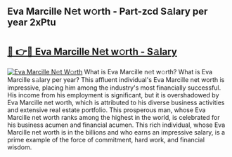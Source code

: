 ## Eva Marcille N𝚎t w𝚘rth - Part-zcd S𝚊lary per year 2xPtu

# <h2><a href="http://gc2ol6h.nevu.top/?p=Eva+Marcille">🔗 👉🔴 Eva Marcille N𝚎t w𝚘rth - S𝚊lary</a></h2>

[![Eva Marcille N𝚎t W𝚘rth](https://i.imgur.com/Oavwk0R.jpeg)](http://gc2ol6h.nevu.top/?p=Eva+Marcille)
What is Eva Marcille n𝚎t w𝚘rth? What is Eva Marcille s𝚊lary per year?
This affluent individual's Eva Marcille net worth is impressive, placing him among the industry's most financially successful. His income from his employment is significant, but it is overshadowed by Eva Marcille net worth, which is attributed to his diverse business activities and extensive real estate portfolio. This prosperous man, whose Eva Marcille net worth ranks among the highest in the world, is celebrated for his business acumen and financial acumen. This rich individual, whose Eva Marcille net worth is in the billions and who earns an impressive salary, is a prime example of the force of commitment, hard work, and financial wisdom.
